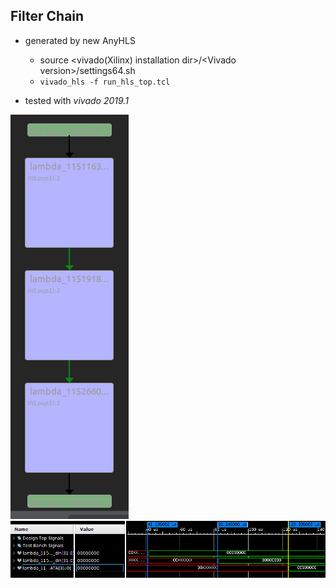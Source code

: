 ## Filter Chain
- generated by new AnyHLS
   - source &lt;vivado(Xilinx) installation dir&gt;/&lt;Vivado version&gt;/settings64.sh
   - ``` vivado_hls -f run_hls_top.tcl ```

- tested with *vivado 2019.1*

![DATAFLOW analysis](filter_chain_dataflow.png "Harris corner dataflow")
![kernels out wave forms](filter_chain_wave.png  "kernels write out wave forms")
